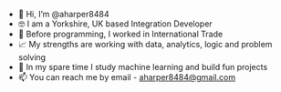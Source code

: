 - 👋 Hi, I’m @aharper8484
- 🤓 I am a Yorkshire, UK based Integration Developer
- 👀 Before programming, I worked in International Trade
- 📈 My strengths are working with data, analytics, logic and problem solving
- 🌱 In my spare time I study machine learning and build fun projects
- 📫 You can reach me by email - aharper8484@gmail.com

<!---
aharper8484/aharper8484 is a ✨ special ✨ repository because its `README.md` (this file) appears on your GitHub profile.
You can click the Preview link to take a look at your changes.
--->

